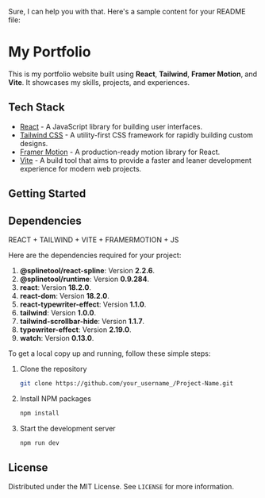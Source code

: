 Sure, I can help you with that. Here's a sample content for your README file:

# My Portfolio

This is my portfolio website built using **React**, **Tailwind**, **Framer Motion**, and **Vite**. It showcases my skills, projects, and experiences.

## Tech Stack

- [React](https://reactjs.org/) - A JavaScript library for building user interfaces.
- [Tailwind CSS](https://tailwindcss.com/) - A utility-first CSS framework for rapidly building custom designs.
- [Framer Motion](https://www.framer.com/motion/) - A production-ready motion library for React.
- [Vite](https://vitejs.dev/) - A build tool that aims to provide a faster and leaner development experience for modern web projects.

## Getting Started

## Dependencies
REACT + TAILWIND + VITE + FRAMERMOTION + JS

Here are the dependencies required for your project:

1. **@splinetool/react-spline**: Version **2.2.6**.
2. **@splinetool/runtime**: Version **0.9.284**.
3. **react**: Version **18.2.0**.
4. **react-dom**: Version **18.2.0**.
5. **react-typewriter-effect**: Version **1.1.0**.
6. **tailwind**: Version **1.0.0**.
7. **tailwind-scrollbar-hide**: Version **1.1.7**.
8. **typewriter-effect**: Version **2.19.0**.
9. **watch**: Version **0.13.0**.


To get a local copy up and running, follow these simple steps:

1. Clone the repository
   ```sh
   git clone https://github.com/your_username_/Project-Name.git
   ```
2. Install NPM packages
   ```sh
   npm install
   ```
3. Start the development server
   ```sh
   npm run dev
   ```

## License

Distributed under the MIT License. See `LICENSE` for more information.
